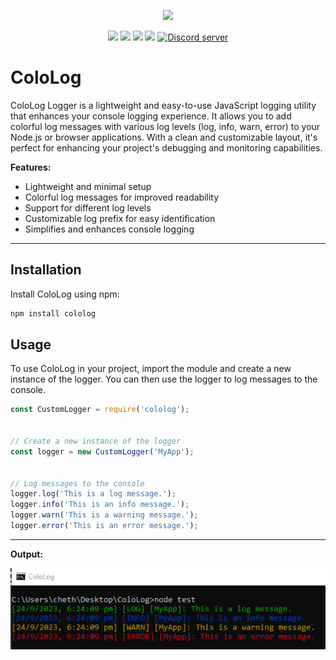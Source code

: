 <p align="center"><a href="https://nodei.co/npm/cololog/"><img src="https://nodei.co/npm/cololog.png"></a></p>
<p align="center"><img src="https://img.shields.io/npm/v/cololog"> <img src="https://img.shields.io/npm/dm/discord-hcololog?label=downloads"> <img src="https://img.shields.io/npm/l/cololog"> <img src="https://img.shields.io/github/repo-size/meister03/cololog">  <a href="https://discord.gg/R33e7Pm5YV"><img src="https://discordapp.com/api/guilds/810116763639087124/widget.png" alt="Discord server"/></a></p>

# ColoLog

ColoLog Logger is a lightweight and easy-to-use JavaScript logging utility that enhances your console logging experience. It allows you to add colorful log messages with various log levels (log, info, warn, error) to your Node.js or browser applications. With a clean and customizable layout, it's perfect for enhancing your project's debugging and monitoring capabilities.

**Features:**
- Lightweight and minimal setup
- Colorful log messages for improved readability
- Support for different log levels
- Customizable log prefix for easy identification
- Simplifies and enhances console logging

---

## Installation

Install ColoLog using npm:

```bash
npm install cololog
```

## Usage

To use ColoLog in your project, import the module and create a new instance of the logger. You can then use the logger to log messages to the console.

```javascript
const CustomLogger = require('cololog');


// Create a new instance of the logger
const logger = new CustomLogger('MyApp');


// Log messages to the console
logger.log('This is a log message.');
logger.info('This is an info message.');
logger.warn('This is a warning message.');
logger.error('This is an error message.');
```

---
**Output:**
<p align="center"><img src="cololog.png"></p>
